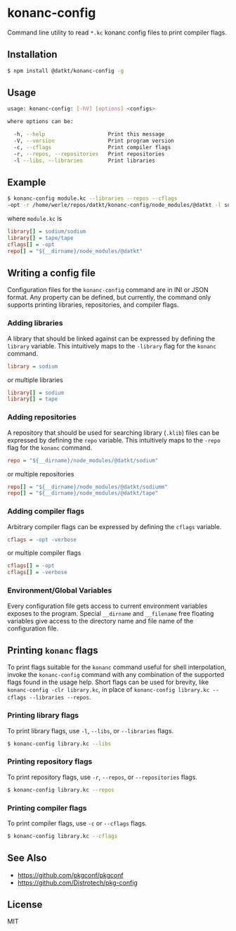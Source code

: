 konanc-config
=============

Command line utility to read `*.kc` konanc config files to print compiler flags.

## Installation

```sh
$ npm install @datkt/konanc-config -g
```

## Usage

```sh
usage: konanc-config: [-hV] [options] <configs>

where options can be:

  -h, --help                    Print this message
  -V, --version                 Print program version
  -c, --cflags                  Print compiler flags
  -r, --repos, --repositories   Print repositories
  -l --libs, --libraries        Print libraries

```

## Example

```sh
$ konanc-config module.kc --libraries --repos --cflags
-opt -r /home/werle/repos/datkt/konanc-config/node_modules/@datkt -l sodium/sodium -l tape/tape
```

where `module.kc` is

```ini
library[] = sodium/sodium
library[] = tape/tape
cflags[] = -opt
repo[] = "${__dirname}/node_modules/@datkt"
```

## Writing a config file

Configuration files for the `konanc-config` command are in INI or JSON
format. Any property can be defined, but currently, the command only
supports printing libraries, repositories, and compiler flags.

### Adding libraries

A library that should be linked against can be expressed by defining the
`library` variable. This intuitively maps to the `-library` flag for the
`konanc` command.

```ini
library = sodium
```

or multiple libraries

```ini
library[] = sodium
library[] = tape
```

### Adding repositories

A repository that should be used for searching library (`.klib`) files
can be expressed by defining the `repo` variable. This intuitively maps
to the `-repo` flag for the `konanc` command.

```ini
repo = "${__dirname}/node_modules/@datkt/sodium"
```

or multiple repositories

```ini
repo[] = "${__dirname}/node_modules/@datkt/sodiumm"
repo[] = "${__dirname}/node_modules/@datkt/tape"
```

### Adding compiler flags

Arbitrary compiler flags can be expressed by defining the `cflags`
variable.

```ini
cflags = -opt -verbose
```

or multiple compiler flags

```ini
cflags[] = -opt
cflags[] = -verbose
```

### Environment/Global Variables

Every configuration file gets access to current environment variables
exposes to the program. Special `__dirname` and `__filename` free floating
variables give access to the directory name and file name of the
configuration file.

## Printing `konanc` flags

To print flags suitable for the `konanc` command useful for
shell interpolation, invoke the `konanc-config` command with any
combination of the supported flags found in the usage help. Short flags
can be used for brevity, like `konanc-config -clr library.kc`, in place
of `konanc-config library.kc --cflags --libraries --repos`.

### Printing library flags

To print library flags, use `-l`, `--libs`, or `--libraries` flags.

```sh
$ konanc-config library.kc --libs
```

### Printing repository flags

To print repository flags, use `-r`, `--repos`, or `--repositories` flags.

```sh
$ konanc-config library.kc --repos
```

### Printing compiler flags

To print compiler flags, use `-c` or `--cflags` flags.

```sh
$ konanc-config library.kc --cflags
```

## See Also

* https://github.com/pkgconf/pkgconf
* https://github.com/Distrotech/pkg-config

## License

MIT
